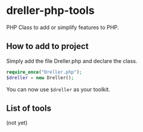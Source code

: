 # dreller-php-tools
PHP Class to add or simplify features to PHP.

## How to add to project
Simply add the file Dreller.php and declare the class.
```php
require_once("Dreller.php");
$dreller = new Dreller();
```

You can now use `$dreller` as your toolkit.

## List of tools
(not yet)
